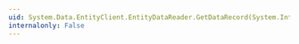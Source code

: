 ```yaml
---
uid: System.Data.EntityClient.EntityDataReader.GetDataRecord(System.Int32)
internalonly: False
---
```

